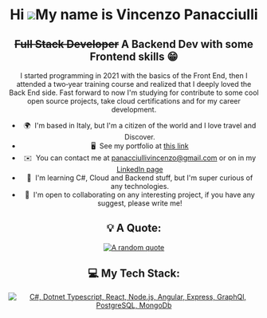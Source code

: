<div align="center">

  
  Hi ![](https://user-images.githubusercontent.com/18350557/176309783-0785949b-9127-417c-8b55-ab5a4333674e.gif)My name is Vincenzo Panacciulli
============================================================================================================================================

 ~~Full Stack Developer~~ A Backend Dev with some Frontend skills 😁
--------------------

I started programming in 2021 with the basics of the Front End, then I attended a two‑year training course and realized that I deeply loved the Back End side. Fast forward to now I'm studying for contribute to some cool open source projects, take cloud certifications and for my career development.

*   🌍  I'm based in Italy, but I'm a citizen of the world and I love travel and Discover.
*   🖥️  See my portfolio at [this link](http://vip-pana.github.io/)
*   ✉️  You can contact me at [panacciullivincenzo@gmail.com](mailto:panacciullivincenzo@gmail.com) or on in my [LinkedIn page]([https://](https://www.linkedin.com/in/vincenzopanacciulli/))  
*   🧠  I'm learning C#, Cloud and Backend stuff, but I'm super curious of any technologies. 
*   🤝  I'm open to collaborating on any interesting project, if you have any suggest, please write me!

## 💡 A Quote:

[![A random quote](https://quotes-github-readme.vercel.app/api?type=horizontal&theme=dark)](https://github.com/piyushsuthar/github-readme-quotes)

## 💻 My Tech Stack:

[![C#, Dotnet Typescript, React, Node.js, Angular, Express, GraphQl, PostgreSQL, MongoDb](https://skillicons.dev/icons?i=cs,dotnet,ts,react,nodejs,angular,express,graphql,postgres,mongodb)](https://skillicons.dev)

</div>

